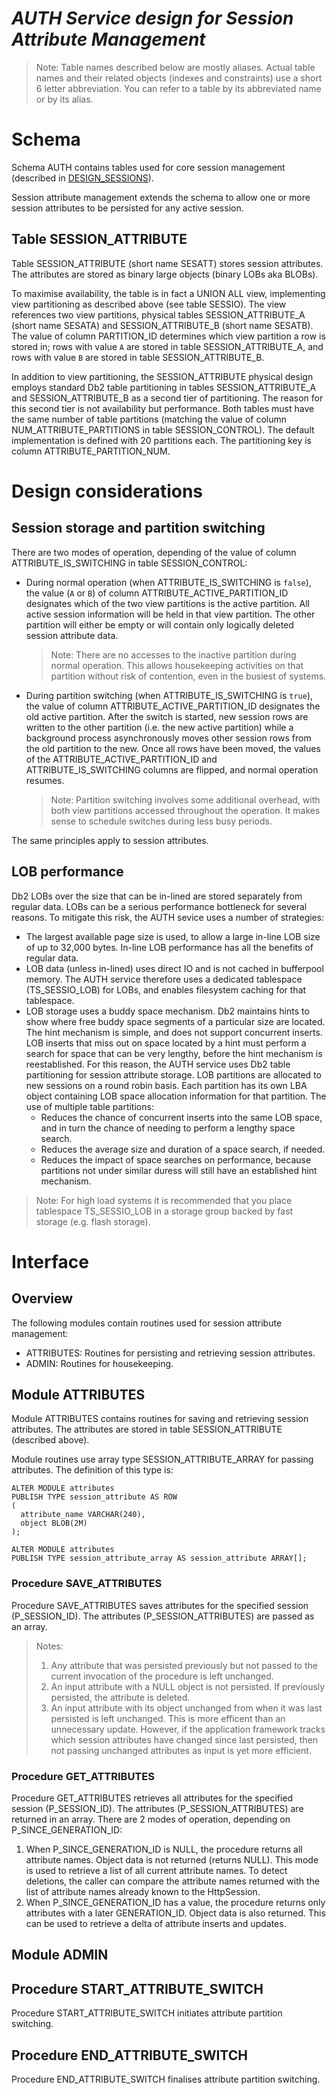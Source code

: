# _AUTH Service design for Session Attribute Management_

> Note: Table names described below are mostly aliases. Actual table names and their related objects (indexes and constraints) use a short 6 letter abbreviation. You can refer to a table by its abbreviated name or by its alias.

# Schema
Schema AUTH contains tables used for core session management (described in [DESIGN_SESSIONS](DESIGN_SESSIONS.md)).

Session attribute management extends the schema to allow one or more session attributes to be persisted for any active session.

## Table SESSION_ATTRIBUTE
Table SESSION_ATTRIBUTE (short name SESATT) stores session attributes. The attributes are stored as binary large objects (binary LOBs aka BLOBs).

To maximise availability, the table is in fact a UNION ALL view, implementing view partitioning as described above (see table SESSIO). The view references two view partitions, physical tables SESSION_ATTRIBUTE_A (short name SESATA) and SESSION_ATTRIBUTE_B (short name SESATB). The value of column PARTITION_ID determines which view partition a row is stored in; rows with value ``A`` are stored in table SESSION_ATTRIBUTE_A, and rows with value ``B`` are stored in table SESSION_ATTRIBUTE_B.

In addition to view partitioning, the SESSION_ATTRIBUTE physical design employs standard Db2 table partitioning in tables SESSION_ATTRIBUTE_A and SESSION_ATTRIBUTE_B as a second tier of partitioning. The reason for this second tier is not availability but performance. Both tables must have the same number of table partitions (matching the value of column NUM_ATTRIBUTE_PARTITIONS in table SESSION_CONTROL). The default implementation is defined with 20 partitions each. The partitioning key is column ATTRIBUTE_PARTITION_NUM.

# Design considerations

## Session storage and partition switching
There are two modes of operation, depending of the value of column ATTRIBUTE_IS_SWITCHING in table SESSION_CONTROL:

* During normal operation (when ATTRIBUTE_IS_SWITCHING is ``false``), the value (``A`` or ``B``) of column ATTRIBUTE_ACTIVE_PARTITION_ID designates which of the two view partitions is the active partition. All active session information will be held in that view partition. The other partition will either be empty or will contain only logically deleted session attribute data.

    > Note: There are no accesses to the inactive partition during normal operation. This allows housekeeping activities on that partition without risk of contention, even in the busiest of systems.
* During partition switching (when ATTRIBUTE_IS_SWITCHING is ``true``), the value of column ATTRIBUTE_ACTIVE_PARTITION_ID designates the old active partition. After the switch is started, new session rows are written to the other partition (i.e. the new active partition) while a background process asynchronously moves other session rows from the old partition to the new. Once all rows have been moved, the values of the ATTRIBUTE_ACTIVE_PARTITION_ID and ATTRIBUTE_IS_SWITCHING columns are flipped, and normal operation resumes.

    > Note: Partition switching involves some additional overhead, with both view partitions accessed throughout the operation. It makes sense to schedule switches during less busy periods.

The same principles apply to session attributes.

## LOB performance
Db2 LOBs over the size that can be in-lined are stored separately from regular data. LOBs can be a serious performance bottleneck for several reasons. To mitigate this risk, the AUTH sevice uses a number of strategies:

* The largest available page size is used, to allow a large in-line LOB size of up to 32,000 bytes. In-line LOB performance has all the benefits of regular data.
* LOB data (unless in-lined) uses direct IO and is not cached in bufferpool memory. The AUTH service therefore uses a dedicated tablespace (TS_SESSIO_LOB) for LOBs, and enables filesystem caching for that tablespace.
* LOB storage uses a buddy space mechanism. Db2 maintains hints to show where free buddy space segments of a particular size are located. The hint mechanism is simple, and does not support concurrent inserts. LOB inserts that miss out on space located by a hint must perform a search for space that can be very lengthy, before the hint mechanism is reestablished. For this reason, the AUTH service uses Db2 table partitioning for session attribute storage. LOB partitions are allocated to new sessions on a round robin basis. Each partition has its own LBA object containing LOB space allocation information for that partition. The use of multiple table partitions:
    * Reduces the chance of concurrent inserts into the same LOB space, and in turn the chance of needing to perform a lengthy space search.
    * Reduces the average size and duration of a space search, if needed.
    * Reduces the impact of space searches on performance, because partitions not under similar duress will still have an established hint mechanism.

> Note: For high load systems it is recommended that you place tablespace TS_SESSIO_LOB in a storage group backed by fast storage (e.g. flash storage).

# Interface

## Overview
The following modules contain routines used for session attribute management:
* ATTRIBUTES: Routines for persisting and retrieving session attributes.
* ADMIN: Routines for housekeeping.

## Module ATTRIBUTES
Module ATTRIBUTES contains routines for saving and retrieving session attributes. The attributes are stored in table SESSION_ATTRIBUTE (described above).

Module routines use array type SESSION_ATTRIBUTE_ARRAY for passing attributes. The definition of this type is:

```
ALTER MODULE attributes
PUBLISH TYPE session_attribute AS ROW
(
  attribute_name VARCHAR(240),
  object BLOB(2M)
);

ALTER MODULE attributes
PUBLISH TYPE session_attribute_array AS session_attribute ARRAY[];
```

### Procedure SAVE_ATTRIBUTES
Procedure SAVE_ATTRIBUTES saves attributes for the specified session (P_SESSION_ID). The attributes (P_SESSION_ATTRIBUTES) are passed as an array.

> Notes:
> 1. Any attribute that was persisted previously but not passed to the current invocation of the procedure is left unchanged.
> 1. An input attribute with a NULL object is not persisted. If previously persisted, the attribute is deleted.
> 1. An input attribute with its object unchanged from when it was last persisted is left unchanged. This is more efficent than an unnecessary update. However, if the application framework tracks which session attributes have changed since last persisted, then not passing unchanged attributes as input is yet more efficient.

### Procedure GET_ATTRIBUTES
Procedure GET_ATTRIBUTES retrieves all attributes for the specified session (P_SESSION_ID). The attributes (P_SESSION_ATTRIBUTES) are returned in an array. There are 2 modes of operation, depending on P_SINCE_GENERATION_ID:
1. When P_SINCE_GENERATION_ID is NULL, the procedure returns all attribute names. Object data is not returned (returns NULL). This mode is used to retrieve a list of all current attribute names. To detect deletions, the caller can compare the attribute names returned with the list of attribute names already known to the HttpSession.
2. When P_SINCE_GENERATION_ID has a value, the procedure returns only attributes with a later GENERATION_ID. Object data is also returned. This can be used to retrieve a delta of attribute inserts and updates.

## Module ADMIN

## Procedure START_ATTRIBUTE_SWITCH
Procedure START_ATTRIBUTE_SWITCH initiates attribute partition switching.

## Procedure END_ATTRIBUTE_SWITCH
Procedure END_ATTRIBUTE_SWITCH finalises attribute partition switching.
